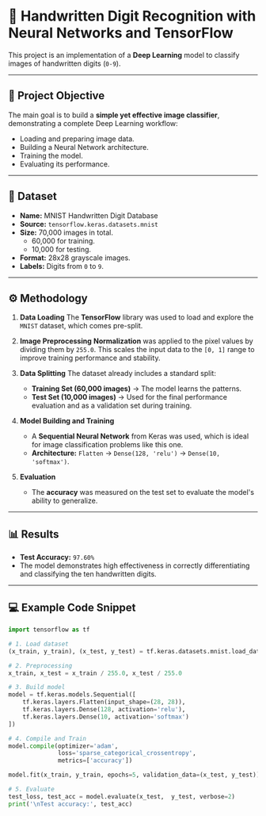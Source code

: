 # 🤖 Handwritten Digit Recognition with Neural Networks and TensorFlow

This project is an implementation of a **Deep Learning** model to classify images of handwritten digits (`0-9`).

---

## 🎯 Project Objective

The main goal is to build a **simple yet effective image classifier**, demonstrating a complete Deep Learning workflow:

-   Loading and preparing image data.
-   Building a Neural Network architecture.
-   Training the model.
-   Evaluating its performance.

---

## 📂 Dataset

-   **Name:** MNIST Handwritten Digit Database
-   **Source:** `tensorflow.keras.datasets.mnist`
-   **Size:** 70,000 images in total.
    -   60,000 for training.
    -   10,000 for testing.
-   **Format:** 28x28 grayscale images.
-   **Labels:** Digits from `0` to `9`.

---

## ⚙️ Methodology

1.  **Data Loading**
    The **TensorFlow** library was used to load and explore the `MNIST` dataset, which comes pre-split.

2.  **Image Preprocessing**
    **Normalization** was applied to the pixel values by dividing them by `255.0`. This scales the input data to the `[0, 1]` range to improve training performance and stability.

3.  **Data Splitting**
    The dataset already includes a standard split:
    -   **Training Set (60,000 images)** → The model learns the patterns.
    -   **Test Set (10,000 images)** → Used for the final performance evaluation and as a validation set during training.

4.  **Model Building and Training**
    -   A **Sequential Neural Network** from Keras was used, which is ideal for image classification problems like this one.
    -   **Architecture:** `Flatten` → `Dense(128, 'relu')` → `Dense(10, 'softmax')`.

5.  **Evaluation**
    -   The **accuracy** was measured on the test set to evaluate the model's ability to generalize.

---

## 📊 Results

-   **Test Accuracy:** `97.60%`
-   The model demonstrates high effectiveness in correctly differentiating and classifying the ten handwritten digits.

---

## 💻 Example Code Snippet

```python
import tensorflow as tf

# 1. Load dataset
(x_train, y_train), (x_test, y_test) = tf.keras.datasets.mnist.load_data()

# 2. Preprocessing
x_train, x_test = x_train / 255.0, x_test / 255.0

# 3. Build model
model = tf.keras.models.Sequential([
    tf.keras.layers.Flatten(input_shape=(28, 28)),
    tf.keras.layers.Dense(128, activation='relu'),
    tf.keras.layers.Dense(10, activation='softmax')
])

# 4. Compile and Train
model.compile(optimizer='adam',
              loss='sparse_categorical_crossentropy',
              metrics=['accuracy'])

model.fit(x_train, y_train, epochs=5, validation_data=(x_test, y_test))

# 5. Evaluate
test_loss, test_acc = model.evaluate(x_test,  y_test, verbose=2)
print('\nTest accuracy:', test_acc)
